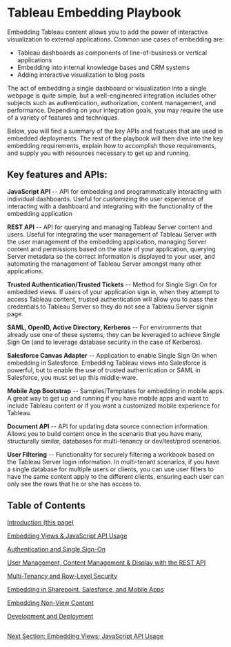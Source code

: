# Tableau Embedding Playbook

Embedding Tableau content allows you to add the power of interactive visualization to external applications. Common use cases of embedding are:
* Tableau dashboards as components of line-of-business or vertical applications
* Embedding into internal knowledge bases and CRM systems
* Adding interactive visualization to blog posts

The act of embedding a single dashboard or visualization into a single webpage is quite simple, but a well-engineered integration includes other subjects such as authentication, authorization, content management, and performance. Depending on your integration goals, you may require the use of a variety of features and techniques.

Below, you will find a summary of the key APIs and features that are used in embedded deployments. The rest of the playbook will then dive into the key embedding requirements, explain how to accomplish those requirements, and supply you with resources necessary to get up and running.

## Key features and APIs:
**JavaScript API** -- API for embedding and programmatically interacting with individual dashboards. Useful for customizing the user experience of interacting with a dashboard and integrating with the functionality of the embedding application

**REST API** -- API for querying and managing Tableau Server content and users. Useful for integrating the user management of Tableau Server with the user management of the embedding application, managing Server content and permissions based on the state of your application, querying Server metadata so the correct information is displayed to your user, and automating the management of Tableau Server amongst many other applications.

**Trusted Authentication/Trusted Tickets** -- Method for Single Sign On for embedded views. If users of your application sign in, when they attempt to access Tableau content, trusted authentication will allow you to pass their credentials to Tableau Server so they do not see a Tableau Server signin page.

**SAML, OpenID, Active Directory, Kerberos** -- For environments that already use one of these systems, they can be leveraged to achieve Single Sign On (and to leverage database security in the case of Kerberos).

**Salesforce Canvas Adapter** -- Application to enable Single Sign On when embedding in Salesforce. Embedding Tableau views into Salesforce is powerful, but to enable the use of trusted authentication or SAML in Salesforce, you must set up this middle-ware.

**Mobile App Bootstrap** -- Samples/Templates for embedding in mobile apps. A great way to get up and running if you have mobile apps and want to include Tableau content or if you want a customized mobile experience for Tableau.

**Document API** -- API for updating data source connection information. Allows you to build content once in the scenario that you have many, structurally similar, databases for multi-tenancy or dev/test/prod scenarios.

**User Filtering** -- Functionality for securely filtering a workbook based on the Tableau Server login information. In multi-tenant scenarios, if you have a single database for multiple users or clients, you can use user filters to have the same content apply to the different clients, ensuring each user can only see the rows that he or she has access to.

## Table of Contents

[Introduction (this page)](https://github.com/tableau/embedding-playbook)

[Embedding Views & JavaScript API Usage](pages/01_embedding_and_jsapi.md)

[Authentication and Single Sign-On](pages/02_auth_and_sso.md)

[User Management, Content Management & Display with the REST API](pages/03_server_management_and_restapi.md)

[Multi-Tenancy and Row-Level Security](pages/04_multitenancy_and_rls.md)

[Embedding in Sharepoint, Salesforce, and Mobile Apps](pages/05_embedding_in_other_apps.md)

[Embedding Non-View Content](pages/06_embedding_non_view_content.md)

[Development and Deployment](pages/07_development_and_deployment.md)

##

[Next Section: Embedding Views; JavaScript API Usage](pages/01_embedding_and_jsapi.md)